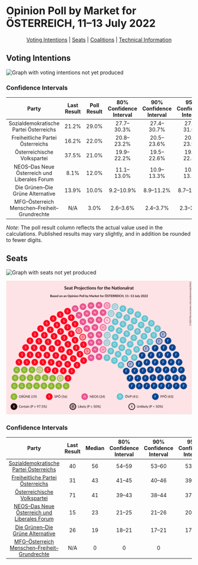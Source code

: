 # Opinion Poll by Market for ÖSTERREICH, 11–13 July 2022

<p align="center"><a href="#voting-intentions">Voting Intentions</a> | <a href="#seats">Seats</a> | <a href="#coalitions">Coalitions</a> | <a href="#technical-information">Technical Information</a></p>

## Voting Intentions

![Graph with voting intentions not yet produced](2022-07-13-Market.png "Voting Intentions")

### Confidence Intervals

| Party | Last Result | Poll Result | 80% Confidence Interval | 90% Confidence Interval | 95% Confidence Interval | 99% Confidence Interval |
|:-----:|:-----------:|:-----------:|:-----------------------:|:-----------------------:|:-----------------------:|:-----------------------:|
| Sozialdemokratische Partei Österreichs | 21.2% | 29.0% | 27.7–30.3% |27.4–30.7% |27.1–31.0% |26.4–31.7% |
| Freiheitliche Partei Österreichs | 16.2% | 22.0% | 20.8–23.2% |20.5–23.6% |20.2–23.9% |19.7–24.5% |
| Österreichische Volkspartei | 37.5% | 21.0% | 19.9–22.2% |19.5–22.6% |19.3–22.8% |18.7–23.4% |
| NEOS–Das Neue Österreich und Liberales Forum | 8.1% | 12.0% | 11.1–13.0% |10.9–13.3% |10.6–13.5% |10.2–14.0% |
| Die Grünen–Die Grüne Alternative | 13.9% | 10.0% | 9.2–10.9% |8.9–11.2% |8.7–11.4% |8.4–11.9% |
| MFG–Österreich Menschen–Freiheit–Grundrechte | N/A | 3.0% | 2.6–3.6% |2.4–3.7% |2.3–3.9% |2.1–4.1% |

*Note:* The poll result column reflects the actual value used in the calculations. Published results may vary slightly, and in addition be rounded to fewer digits.

## Seats

![Graph with seats not yet produced](2022-07-13-Market-seats.png "Seats")

![Graph with seating plan not yet produced](2022-07-13-Market-seating-plan.png "Seating Plan")

### Confidence Intervals

| Party | Last Result | Median | 80% Confidence Interval | 90% Confidence Interval | 95% Confidence Interval | 99% Confidence Interval |
|:-----:|:-----------:|:------:|:-----------------------:|:-----------------------:|:-----------------------:|:-----------------------:|
| <a href="#sozialdemokratische-partei-österreichs">Sozialdemokratische Partei Österreichs</a> | 40 | 56 | 54–59 |53–60 |53–61 |52–62 |
| <a href="#freiheitliche-partei-österreichs">Freiheitliche Partei Österreichs</a> | 31 | 43 | 41–45 |40–46 |39–46 |38–48 |
| <a href="#österreichische-volkspartei">Österreichische Volkspartei</a> | 71 | 41 | 39–43 |38–44 |37–44 |36–46 |
| <a href="#neos–das-neue-österreich-und-liberales-forum">NEOS–Das Neue Österreich und Liberales Forum</a> | 15 | 23 | 21–25 |21–26 |20–26 |20–27 |
| <a href="#die-grünen–die-grüne-alternative">Die Grünen–Die Grüne Alternative</a> | 26 | 19 | 18–21 |17–21 |17–22 |16–23 |
| <a href="#mfg–österreich-menschen–freiheit–grundrechte">MFG–Österreich Menschen–Freiheit–Grundrechte</a> | N/A | 0 | 0 |0 |0 |0–7 |


